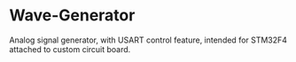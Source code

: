 # Wave-Generator
Analog signal generator, with USART control feature, intended for STM32F4 attached to custom circuit board.
